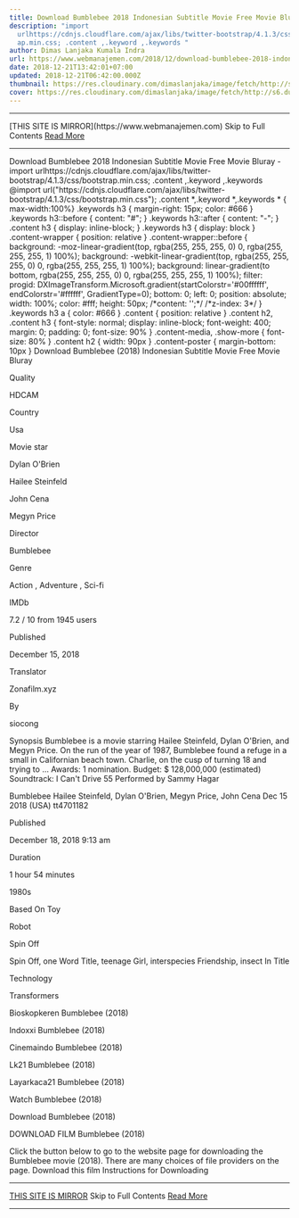 ```yaml
---
title: Download Bumblebee 2018 Indonesian Subtitle Movie Free Movie Bluray
description: "import
  urlhttps://cdnjs.cloudflare.com/ajax/libs/twitter-bootstrap/4.1.3/css/bootstr\
  ap.min.css; .content ,.keyword ,.keywords "
author: Dimas Lanjaka Kumala Indra
url: https://www.webmanajemen.com/2018/12/download-bumblebee-2018-indonesian.html
date: 2018-12-21T13:42:01+07:00
updated: 2018-12-21T06:42:00.000Z
thumbnail: https://res.cloudinary.com/dimaslanjaka/image/fetch/http://s6.dunia21.net/wp-content/uploads/2018/12/film-bumblebee-2018-lk21.jpg
cover: https://res.cloudinary.com/dimaslanjaka/image/fetch/http://s6.dunia21.net/wp-content/uploads/2018/12/film-bumblebee-2018-lk21.jpg
---
```


<hr/> [THIS SITE IS MIRROR](https://www.webmanajemen.com) Skip to Full Contents <a href="https://www.webmanajemen.com/2018/12/download-bumblebee-2018-indonesian.html" rel="follow" class="button" id="read-more">Read More</a> <hr/> Download Bumblebee 2018 Indonesian Subtitle Movie Free Movie Bluray - import urlhttps://cdnjs.cloudflare.com/ajax/libs/twitter-bootstrap/4.1.3/css/bootstrap.min.css; .content ,.keyword ,.keywords  @import url("https://cdnjs.cloudflare.com/ajax/libs/twitter-bootstrap/4.1.3/css/bootstrap.min.css");  .content *,.keyword *,.keywords * { max-width:100%}  .keywords h3 { margin-right: 15px; color: #666 }   .keywords h3::before { content: "#"; }  .keywords h3::after { content: "-"; }  .content h3 { display: inline-block; }  .keywords h3 { display: block }  .content-wrapper {          position: relative      }      .content-wrapper::before {          background: -moz-linear-gradient(top, rgba(255, 255, 255, 0) 0, rgba(255, 255, 255, 1) 100%);          background: -webkit-linear-gradient(top, rgba(255, 255, 255, 0) 0, rgba(255, 255, 255, 1) 100%);          background: linear-gradient(to bottom, rgba(255, 255, 255, 0) 0, rgba(255, 255, 255, 1) 100%);          filter: progid: DXImageTransform.Microsoft.gradient(startColorstr='#00ffffff', endColorstr='#ffffff', GradientType=0);          bottom: 0;          left: 0;          position: absolute;          width: 100%;          color: #fff;          height: 50px;          /*content: '';*/          /*z-index: 3*/      }      .keywords h3 a {          color: #666      }      .content {          position: relative      }      .content h2,      .content h3 {          font-style: normal;          display: inline-block;          font-weight: 400;          margin: 0;          padding: 0;          font-size: 90%      }      .content-media,      .show-more {          font-size: 80%      }      .content h2 {          width: 90px      }      .content-poster {          margin-bottom: 10px      }    
  Download Bumblebee (2018) Indonesian Subtitle Movie Free Movie Bluray 

  

  
  
  
  Quality 
  
  HDCAM 
  
  
  
  Country 
  
  Usa 
  
  
  
  Movie star 
  
  Dylan O'Brien 
  
  Hailee Steinfeld 
  
  John Cena 
  
  Megyn Price 
  
  
  
  Director 
  
  Bumblebee 
  
  
  
  Genre 
  
  Action , Adventure , Sci-fi 
  
  
  
  IMDb 
  
  7.2 
  / 
  10 
  from 
  1945 
  users 
  
  
  Published 
  
  December 15, 2018 
  
  
  
  Translator 
  
  Zonafilm.xyz 
  
  
  
  By 
  
  siocong 
  
  
  Synopsis 
 Bumblebee is a movie starring Hailee Steinfeld, Dylan O'Brien, and Megyn Price.  On the run of the year of 1987, Bumblebee found a refuge in a small in Californian beach town.  Charlie, on the cusp of turning 18 and trying to ... 
 Awards: 1 nomination. 
 Budget: $ 128,000,000 (estimated) 
 Soundtrack: I Can't Drive 55 Performed by Sammy Hagar 

  Bumblebee 
  Hailee Steinfeld, Dylan O'Brien, Megyn Price, John Cena 
  Dec 15 2018 (USA) 
  tt4701182 
  
  
  Published 
  
  December 18, 2018 9:13 am 
  
  
  
  Duration 
  
  1 hour 54 minutes 
  
  
  
  1980s 
  
  Based On Toy 
  
  Robot 
  
  Spin Off 
  
  Spin Off, one Word Title, teenage Girl, interspecies Friendship, insect In Title 
  
  Technology 
  
  Transformers 
  
  Bioskopkeren Bumblebee (2018) 
  
  Indoxxi Bumblebee (2018) 
  
  Cinemaindo Bumblebee (2018) 
  
  Lk21 Bumblebee (2018) 
  
  Layarkaca21 Bumblebee (2018) 
  
  Watch Bumblebee (2018) 
  
  Download Bumblebee (2018) 
  
  
  

  
  DOWNLOAD FILM Bumblebee (2018) 
  
  Click the button below to go to the website page for downloading the Bumblebee movie (2018).  There are many choices of file providers on the page. 
   Download this film   Instructions for Downloading <hr/> [THIS SITE IS MIRROR](https://www.webmanajemen.com) Skip to Full Contents <a href="https://www.webmanajemen.com/2018/12/download-bumblebee-2018-indonesian.html" rel="follow" class="button" id="read-more">Read More</a> <hr/>